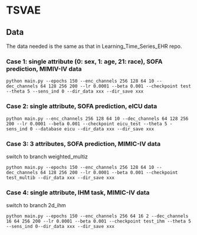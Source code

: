 # TSVAE 

## Data 
The data needed is the same as that in Learning_Time_Series_EHR repo. 

###  Case 1: single attribute (0: sex, 1: age, 21: race), SOFA prediction, MIMIV-IV data
	python main.py --epochs 150 --enc_channels 256 128 64 10 --dec_channels 64 128 256 200 --lr 0.0001 --beta 0.001 --checkpoint test --theta 5 --sens_ind 0 --dir_data xxx --dir_save xxx
### Case 2: single attribute,  SOFA prediction, eICU data
	python main.py --enc_channels 256 128 64 10 --dec_channels 64 128 256 200 --lr 0.0001 --beta 0.001 --checkpoint eicu_test --theta 5 -sens_ind 0 --database eicu --dir_data xxx --dir_save xxx
### Case 3: 3 attributes, SOFA prediction, MIMIC-IV data 
switch to branch weighted_multiz 

	python main.py --epochs 150 --enc_channels 256 128 64 10 --dec_channels 64 128 256 200 --lr 0.0001 --beta 0.001 --checkpoint test_multib --dir_data xxx --dir_save xxx

### Case 4: single attribute, IHM task,  MIMIC-IV data 
switch to branch 2d_ihm

	python main.py --epochs 150 --enc_channels 256 64 16 2 --dec_channels 16 64 256 200 --lr 0.0001 --beta 0.001 --checkpoint test_ihm --theta 5 --sens_ind 0--dir_data xxx --dir_save xxx